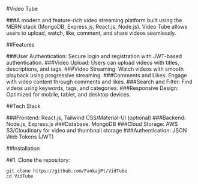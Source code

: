 #Video Tube

###A modern and feature-rich video streaming platform built using the MERN stack (MongoDB, Express.js, React.js, Node.js). Video Tube allows users to upload, watch, like, comment, and share videos seamlessly.

##Features

###User Authentication: Secure login and registration with JWT-based authentication.
###Video Upload: Users can upload videos with titles, descriptions, and tags.
###Video Streaming: Watch videos with smooth playback using progressive streaming.
###Comments and Likes: Engage with video content through comments and likes.
###Search and Filter: Find videos using keywords, tags, and categories.
###Responsive Design: Optimized for mobile, tablet, and desktop devices.

##Tech Stack

###Frontend: React.js, Tailwind CSS/Material-UI (optional)
###Backend: Node.js, Express.js
###Database: MongoDB
###Cloud Storage: AWS S3/Cloudinary for video and thumbnail storage
###Authentication: JSON Web Tokens (JWT)

##Installation

##1. Clone the repository:
```
git clone https://github.com/PankajPt/VidTube
cd VidTube
```
